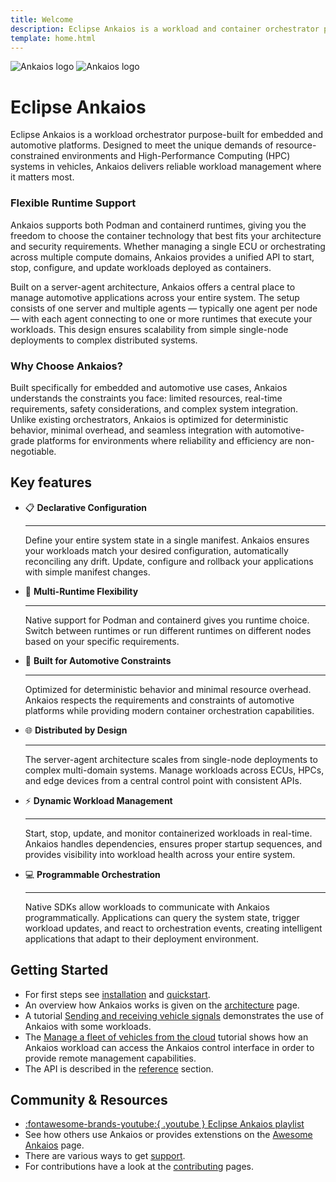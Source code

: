```yaml
---
title: Welcome
description: Eclipse Ankaios is a workload and container orchestrator purpose-built for embedded and automotive platforms.
template: home.html
---
```


![Ankaios logo](assets/Ankaios__logo_for_light_bgrd_clipped.png#only-light)
![Ankaios logo](assets/Ankaios__logo_for_dark_bgrd_clipped.png#only-dark)

# Eclipse Ankaios

Eclipse Ankaios is a workload orchestrator purpose-built for embedded and automotive platforms.
Designed to meet the unique demands of resource-constrained environments and High-Performance Computing (HPC) systems in vehicles, Ankaios delivers reliable workload management where it matters most.

<!-- markdownlint-disable MD001 -->
### Flexible Runtime Support

Ankaios supports both Podman and containerd runtimes, giving you the freedom to choose the container technology that best fits your architecture and security requirements. Whether managing a single ECU or orchestrating across multiple compute domains, Ankaios provides a unified API to start, stop, configure, and update workloads deployed as containers.

Built on a server-agent architecture, Ankaios offers a central place to manage automotive applications across your entire system. The setup consists of one server and multiple agents — typically one agent per node — with each agent connecting to one or more runtimes that execute your workloads. This design ensures scalability from simple single-node deployments to complex distributed systems.

### Why Choose Ankaios?

Built specifically for embedded and automotive use cases, Ankaios understands the constraints you face: limited resources, real-time requirements, safety considerations, and complex system integration. Unlike existing orchestrators, Ankaios is optimized for deterministic behavior, minimal overhead, and seamless integration with automotive-grade platforms for environments where reliability and efficiency are non-negotiable.

## Key features

<div class="grid cards" markdown>

* <span class="icon-wrapper">📋</span> __Declarative Configuration__

    ---

    Define your entire system state in a single manifest. Ankaios ensures your workloads match your desired configuration, automatically reconciling any drift. Update, configure and rollback your applications with simple manifest changes.

* <span class="icon-wrapper">🔄</span> __Multi-Runtime Flexibility__

    ---

    Native support for Podman and containerd gives you runtime choice. Switch between runtimes or run different runtimes on different nodes based on your specific requirements.

* <span class="icon-wrapper">🚗</span> __Built for Automotive Constraints__

    ---

    Optimized for deterministic behavior and minimal resource overhead. Ankaios respects the requirements and constraints of automotive platforms while providing modern container orchestration capabilities.

* <span class="icon-wrapper">🌐</span> __Distributed by Design__

    ---

    The server-agent architecture scales from single-node deployments to complex multi-domain systems. Manage workloads across ECUs, HPCs, and edge devices from a central control point with consistent APIs.

* <span class="icon-wrapper">⚡</span> __Dynamic Workload Management__

    ---

    Start, stop, update, and monitor containerized workloads in real-time. Ankaios handles dependencies, ensures proper startup sequences, and provides visibility into workload health across your entire system.

* <span class="icon-wrapper">💻</span> __Programmable Orchestration__

    ---

    Native SDKs allow workloads to communicate with Ankaios programmatically. Applications can query the system state, trigger workload updates, and react to orchestration events, creating intelligent applications that adapt to their deployment environment.

</div>

## Getting Started

* For first steps see [installation](usage/installation.md) and
[quickstart](usage/quickstart.md).
* An overview how Ankaios works is given on the [architecture](architecture.md) page.
* A tutorial [Sending and receiving vehicle signals](usage/tutorial-vehicle-signals.md) demonstrates the use of Ankaios with some workloads.
* The [Manage a fleet of vehicles from the cloud](usage/tutorial-fleet-management.md) tutorial shows how an Ankaios workload can access the Ankaios control interface in order to provide remote management capabilities.
* The API is described in the [reference](reference/control-interface.md) section.

## Community & Resources

* [:fontawesome-brands-youtube:{ .youtube } Eclipse Ankaios playlist](https://youtube.com/playlist?list=PLXGqib0ZinZFwXpqN9pdFBrtflJVZ--_p)
* See how others use Ankaios or provides extenstions on the [Awesome Ankaios](usage/awesome-ankaios.md) page.
* There are various ways to get [support](support.md).
* For contributions have a look at the [contributing](development/build.md) pages.

<!-- markdownlint-disable-file MD025 MD033 -->
